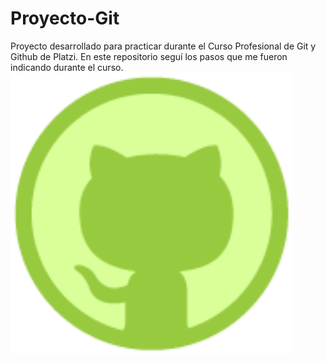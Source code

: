 # Proyecto-Git
Proyecto desarrollado para practicar durante el Curso Profesional de Git y Github de Platzi. En este repositorio seguí los pasos que me fueron indicando durante el curso.
<img src="/img/Giticon.webp" alt="Git y Github" style="width: 450px;">